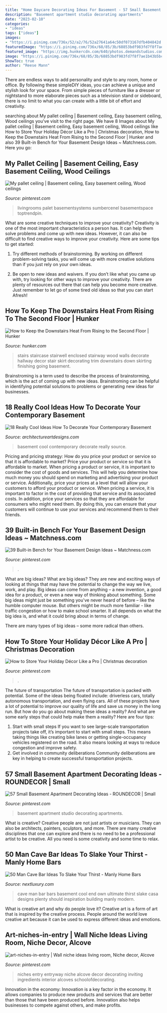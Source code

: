 ```yaml
---
title: "Home Daycare Decorating Ideas For Basement - 57 Small Basement Apartment Decorating Ideas"
description: "Basement apartment studio decorating apartments"
date: "2023-02-10"
categories:
- "ideas"
tags: ["ideas"]
images:
- "https://i.pinimg.com/736x/52/a2/76/52a27641a64c50df073167dfb404842d.jpg"
featuredImage: "https://i.pinimg.com/736x/68/85/3b/68853bdf983fd7f8f7ae1b43b5bc5ce6.jpg"
featured_image: "https://img.hunkercdn.com/640/photos.demandstudios.com/getty/article/83/84/80509463.jpg"
image: "https://i.pinimg.com/736x/68/85/3b/68853bdf983fd7f8f7ae1b43b5bc5ce6.jpg"
ShowToc: true
author: "Reese Mann"
---
```



There are endless ways to add personality and style to any room, home or office. By following these simpleDIY ideas, you can achieve a unique and stylish look for your space. From simple pieces of furniture like a dresser or nightstand to more elaborate pieces such as a television stand or sideboard, there is no limit to what you can create with a little bit of effort and creativity.

	

		
searching about My pallet ceiling | Basement ceiling, Easy basement ceiling, Wood ceilings you've visit to the right page. We have 8 Images about My pallet ceiling | Basement ceiling, Easy basement ceiling, Wood ceilings like How to Store Your Holiday Décor Like a Pro | Christmas decoration, How to Keep the Downstairs Heat From Rising to the Second Floor | Hunker and also 39 Built-in Bench for Your Basement Design Ideas ~ Matchness.com. Here you go:
		
    
## My Pallet Ceiling | Basement Ceiling, Easy Basement Ceiling, Wood Ceilings

<img loading=lazy src="https://i.pinimg.com/736x/74/e8/6b/74e86b8285de4df2ea47355034d2a833--basement-ceilings-kitchen-ceilings.jpg" onerror="this.onerror=null;this.src='https://tse2.mm.bing.net/th?id=OIP.1AHwu1YY4Nw_MoyUn92Z3QHaJ8&amp;pid=15.1';" alt="My pallet ceiling | Basement ceiling, Easy basement ceiling, Wood ceilings">

_Source: pinterest.com_

>livingrooms palet basementsystems sumbercenel basementspace toptrendpin. 

	

What are some creative techniques to improve your creativity?
Creativity is one of the most important characteristics a person has. It can help them solve problems and come up with new ideas. However, it can also be difficult to find creative ways to improve your creativity. Here are some tips to get started: 
1. Try different methods of brainstorming. By working on different problem-solving tasks, you will come up with more creative solutions than if you just rely on your own ideas.

2. Be open to new ideas and waivers. If you don’t like what you came up with, try looking for other ways to improve your creativity. There are plenty of resources out there that can help you become more creative. Just remember to let go of some tired old ideas so that you can start Afresh!

    
## How To Keep The Downstairs Heat From Rising To The Second Floor | Hunker

<img loading=lazy src="https://img.hunkercdn.com/640/photos.demandstudios.com/getty/article/83/84/80509463.jpg" onerror="this.onerror=null;this.src='https://tse2.mm.bing.net/th?id=OIP.x4ydnfYzF1gjbYdwkogfEgHaLG&amp;pid=15.1';" alt="How to Keep the Downstairs Heat From Rising to the Second Floor | Hunker">

_Source: hunker.com_

>stairs staircase stairwell enclosed stairway wood walls decorate hallway decor stair skirt decorating trim downstairs down skirting finishing going basement. 

	

Brainstroming is a term used to describe the process of brainstorming, which is the act of coming up with new ideas. Brainstroming can be helpful in identifying potential solutions to problems or generating new ideas for businesses.

    
## 18 Really Cool Ideas How To Decorate Your Contemporary Basement

<img loading=lazy src="https://www.architectureartdesigns.com/wp-content/uploads/2015/11/836-630x504.jpg" onerror="this.onerror=null;this.src='https://tse3.mm.bing.net/th?id=OIP.8AmdLJWu0lsyzfIDbRfqqAHaF7&amp;pid=15.1';" alt="18 Really Cool Ideas How To Decorate Your Contemporary Basement">

_Source: architectureartdesigns.com_

>basement cool contemporary decorate really source. 

	

Pricing and pricing strategy: How do you price your product or service so that it is affordable to market?
Price your product or service so that it is affordable to market. When pricing a product or service, it is important to consider the cost of goods and services. This will help you determine how much money you should spend on marketing and advertising your product or service. Additionally, price your prices at a level that will allow your customers to afford your product or service. When pricing a service, it is important to factor in the cost of providing that service and its associated costs. In addition, price your services so that they are affordable for consumers who might need them. By doing this, you can ensure that your customers will continue to use your services and recommend them to their friends.

    
## 39 Built-in Bench For Your Basement Design Ideas ~ Matchness.com

<img loading=lazy src="https://i.pinimg.com/736x/bd/e4/2c/bde42c3bd72119957c1163bd08e9e081.jpg" onerror="this.onerror=null;this.src='https://tse1.mm.bing.net/th?id=OIP.iovKQGNLEm5_uUpDn_Ta2QHaFj&amp;pid=15.1';" alt="39 Built-in Bench for Your Basement Design Ideas ~ Matchness.com">

_Source: pinterest.com_

>. 

	

What are big ideas?
What are big ideas? They are new and exciting ways of looking at things that may have the potential to change the way we live, work, and play. Big ideas can come from anything – a new invention, a good idea for a product, or even a new way of thinking about something.
Some big ideas might just be something you've never heard of before – like the humble computer mouse. But others might be much more familiar - like traffic congestion or how to make school smarter. It all depends on what the big idea is, and what it could bring about in terms of change.

There are many types of big ideas – some more radical than others.

    
## How To Store Your Holiday Décor Like A Pro | Christmas Decoration

<img loading=lazy src="https://i.pinimg.com/736x/48/85/1e/48851e482446e2c4d66f065c9887c89c.jpg" onerror="this.onerror=null;this.src='https://tse4.mm.bing.net/th?id=OIP.t2F95WnTf5nqOR_8ljebcQHaLH&amp;pid=15.1';" alt="How to Store Your Holiday Décor Like a Pro | Christmas decoration">

_Source: pinterest.com_

>. 

	

The future of transportation
The future of transportation is packed with potential. Some of the ideas being floated include: driverless cars, totally autonomous transportation, and even flying cars. All of these projects have a lot of potential to improve our quality of life and save us money in the long run. But how do you go about making these ideas a reality? And what are some early steps that could help make them a reality? Here are four tips: 
1. Start with small steps 
If you want to see large-scale transportation projects take off, it’s important to start with small steps. This means taking things like creating bike lanes or getting single-occupancy vehicles registered on the road. It also means looking at ways to reduce congestion and improve safety. 
2. Get involved in community deliberations 
Community deliberations are key in helping to create successful transportation projects.

    
## 57 Small Basement Apartment Decorating Ideas - ROUNDECOR | Small

<img loading=lazy src="https://i.pinimg.com/736x/52/a2/76/52a27641a64c50df073167dfb404842d.jpg" onerror="this.onerror=null;this.src='https://tse3.mm.bing.net/th?id=OIP.agk-WBac3SosPS1_Bf6GyQHaJ3&amp;pid=15.1';" alt="57 Small Basement Apartment Decorating Ideas - ROUNDECOR | Small">

_Source: pinterest.com_

>basement apartment studio decorating apartments. 

	

What is creative?
Creative people are not just artists or musicians. They can also be architects, painters, sculptors, and more. There are many creative disciplines that one can explore and there is no need to be a professional artist to be creative. All you need is some creativity and some time to relax.

    
## 50 Man Cave Bar Ideas To Slake Your Thirst - Manly Home Bars

<img loading=lazy src="http://nextluxury.com/wp-content/uploads/man-cave-bars-for-a-mans-home.jpg" onerror="this.onerror=null;this.src='https://tse2.mm.bing.net/th?id=OIP.X5qtlRPq7CjijYBsDswmdwAAAA&amp;pid=15.1';" alt="50 Man Cave Bar Ideas To Slake Your Thirst - Manly Home Bars">

_Source: nextluxury.com_

>cave man bar bars basement cool end own ultimate thirst slake casa designs plenty should inspiration building manly modern. 

	

What is creative art and why do people love it?
Creative art is a form of art that is inspired by the creative process. People around the world love creative art because it can be used to express different ideas and emotions.

    
## Art-niches-in-entry | Wall Niche Ideas Living Room, Niche Decor, Alcove

<img loading=lazy src="https://i.pinimg.com/736x/68/85/3b/68853bdf983fd7f8f7ae1b43b5bc5ce6.jpg" onerror="this.onerror=null;this.src='https://tse1.mm.bing.net/th?id=OIP.UypCqwQu6RkAhvQIvL7RPwHaLJ&amp;pid=15.1';" alt="art-niches-in-entry | Wall niche ideas living room, Niche decor, Alcove">

_Source: pinterest.com_

>niches entry entryway niche alcove decor decorating inviting ingredients interior alcoves schoolofdecorating. 

	

Innovation in the economy:
Innovation is a key factor in the economy. It allows companies to produce new products and services that are better than those that have been produced before. Innovation also helps businesses to compete against others, and make profits.


